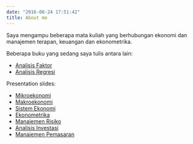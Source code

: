 ```yaml
---
date: "2016-08-24 17:51:42"
title: About me
---
```

Saya mengampu beberapa mata kuliah yang berhubungan ekonomi dan manajemen terapan, keuangan dan ekonometrika. 

Beberapa buku yang sedang saya tulis antara lain:

- [Analisis Faktor](https://bangtedy.github.io/analisisfaktor/index)
- [Analisis Regresi](https://bangtedy.github.io/analisisregresi/index)

Presentation slides:

- [Mikroekonomi](https://bangtedy.github.io/mikroekonomi/index)
- [Makroekonomi](https://bangtedy.github.io/makroekonomi/index)
- [Sistem Ekonomi](https://bangtedy.github.io/sistemekonomi/index)
- [Ekonometrika](https://bangtedy.github.io/ekonometrika/index)
- [Manajemen Risiko](https://bangtedy.github.io/manajemenrisiko/index)
- [Analisis Investasi](https://bangtedy.github.io/analisisinvestasi/index)
- [Manajemen Pemasaran](https://bangtedy.github.io/manajemenpemasaran/index)